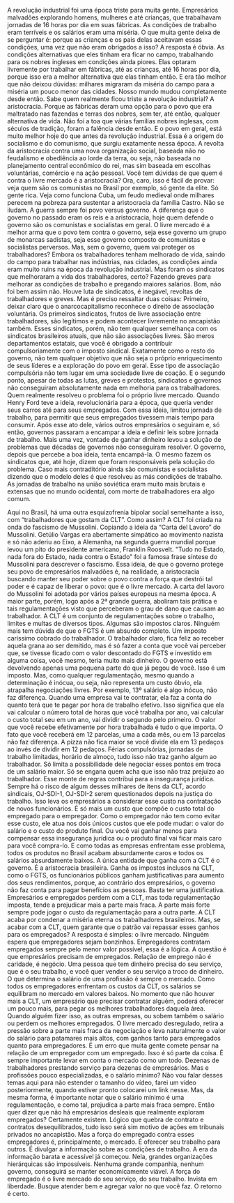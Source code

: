 A revolução industrial foi uma época triste para muita gente. 
Empresários malvadões explorando homens, mulheres e até crianças, que trabalhavam jornadas de 16 horas por dia em suas fábricas. 
As condições de trabalho eram terríveis e os salários eram uma miséria.
O que muita gente deixa de se perguntar é: porque as crianças e os pais delas aceitavam essas condições, uma vez que não eram obrigados a isso?
A resposta é óbvia. As condições alternativas que eles tinham era ficar no campo, trabalhando para os nobres ingleses em condições ainda piores. 
Elas optaram livremente por trabalhar em fábricas, até as crianças, até 16 horas por dia, porque isso era a melhor alternativa que elas tinham então.
E era tão melhor que não deixou dúvidas: milhares migraram da miséria do campo para a miséria um pouco menor das cidades. Nosso mundo mudou completamente desde então.
Sabe quem realmente ficou triste a revolução industrial? A aristocracia. 
Porque as fábricas deram uma opção para o povo que era maltratado nas fazendas e terras dos nobres, sem ter, até então, qualquer alternativa de vida.
Não foi a toa que várias famílias nobres inglesas, com séculos de tradição, foram a falência desde então. E o povo em geral, está muito melhor hoje do que antes da revolução industrial.
Essa é a origem do socialismo e do comunismo, que surgiu exatamente nessa época. 
A revolta da aristocracia contra uma nova organização social, baseada não no feudalismo e obediência ao lorde da terra, ou seja, não baseada no planejamento central econômico do rei, mas sim baseada em escolhas voluntárias, comércio e na ação pessoal.
Você tem dúvidas de que quem é contra o livre mercado é a aristocracia? 
Ora, caro, isso é fácil de provar: veja quem são os comunistas no Brasil por exemplo, só gente da elite. Só gente rica.
Veja como funciona Cuba, um feudo medieval onde milhares perecem na pobreza para sustentar a aristocracia da família Castro.
Não se iludam. 
A guerra sempre foi povo versus governo. 
A diferença que o governo no passado eram os reis e a aristocracia, hoje quem defende o governo são os comunistas e socialistas em geral. 
O livre mercado é a melhor arma que o povo tem contra o governo, seja esse governo um grupo de monarcas sadistas, seja esse governo composto de comunistas e socialistas perversos.
Mas, sem o governo, quem vai proteger os trabalhadores?
Embora os trabalhadores tenham melhorado de vida, saindo do campo para trabalhar nas indústrias, nas cidades, as condições ainda eram muito ruins na época da revolução industrial.
Mas foram os sindicatos que melhoraram a vida dos trabalhadores, certo? Fazendo greves para melhorar as condições de trabalho e pregando maiores salários.
Bom, não foi bem assim não. Houve luta de sindicatos, é inegável, revoltas de trabalhadores e greves. Mas é preciso ressaltar duas coisas:
Primeiro, deixar claro que o anarcocapitalismo reconhece o direito de associação voluntária. 
Os primeiros sindicatos, frutos de livre associação entre trabalhadores, são legítimos e podem acontecer livremente no ancapistão também.
Esses sindicatos, porém, não tem qualquer semelhança com os sindicatos brasileiros atuais, que não são associações livres. 
São meros departamentos estatais, que você é obrigado a contribuir compulsoriamente com o imposto sindical. 
Exatamente como o resto do governo, não tem qualquer objetivo que não seja o próprio enriquecimento de seus líderes e a exploração do povo em geral. 
Esse tipo de associação compulsória não tem lugar em uma sociedade livre de coação.
E o segundo ponto, apesar de todas as lutas, greves e protestos, sindicatos e governos não conseguiram absolutamente nada em melhoria para os trabalhadores.
Quem realmente resolveu o problema foi o próprio livre mercado. 
Quando Henry Ford teve a ideia, revolucionária para a época, que queria vender seus carros até para seus empregados. 
Com essa ideia, limitou jornada de trabalho, para permitir que seus empregados tivessem mais tempo para consumir.
Após esse ato dele, vários outros empresários o seguiram e, só então, governos passaram a encampar a ideia e definir leis sobre jornada de trabalho.
Mais uma vez, vontade de ganhar dinheiro levou a solução de problemas que décadas de governos não conseguiram resolver.
O governo, depois que percebe a boa ideia, tenta encampá-la. O mesmo fazem os sindicatos que, até hoje, dizem que foram responsáveis pela solução do problema.
Caso mais contraditório ainda são comunistas e socialistas dizendo que o modelo deles é que resolveu as más condições de trabalho. 
As jornadas de trabalho na união soviética eram muito mais brutais e extensas que no mundo ocidental, com morte de trabalhadores era algo comum. 

Aqui no Brasil, há uma outra esquizofrenia bipolar social semelhante a isso, com “trabalhadores que gostam da CLT”. Como assim?
A CLT foi criada na onda do fascismo de Mussolini. Copiando a ideia da “Carta del Lavoro” do Mussolini.
Getúlio Vargas era abertamente simpático ao movimento nazista e só não aderiu ao Eixo, a Alemanha, na segunda guerra mundial porque levou um pito do presidente americano, Franklin Roosvelt.
"Tudo no Estado, nada fora do Estado, nada contra o Estado" foi a famosa frase síntese do Mussolini para descrever o fascismo.
Essa ideia, de que o governo protege seu povo de empresários malvadões é, na realidade, a aristocracia buscando manter seu poder sobre o povo contra a força que destrói tal poder e é capaz de liberar o povo: que é o livre mercado.
A carta del lavoro do Mussolini foi adotada por vários países europeus na mesma época. A maior parte, porém, logo após a 2ª grande guerra, aboliram tais prática e tais regulamentações visto que perceberam o grau de dano que causam ao trabalhador.
A CLT é um conjunto de regulamentações sobre o trabalho, limites e multas de diversos tipos.
Algumas são impostos claros. Ninguém mais tem dúvida de que o FGTS é um absurdo completo. Um imposto caríssimo cobrado do trabalhador.
O trabalhador claro, fica feliz ao receber aquela grana ao ser demitido, mas é só fazer a conta que você vai perceber que, se tivesse ficado com o valor descontado do FGTS e investido em alguma coisa, você mesmo, teria muito mais dinheiro. 
O governo está devolvendo apenas uma pequena parte do que já pegou de você. Isso é um imposto.
Mas, como qualquer regulamentação, mesmo quando a determinação é inócua, ou seja, não representa um custo óbvio, ela atrapalha negociações livres.
Por exemplo, 13º salário é algo inócuo, não faz diferença. 
Quando uma empresa vai te contratar, ela faz a conta do quanto terá que te pagar por hora de trabalho efetivo. Isso significa que ela vai calcular o número total de horas que você trabalha por ano, vai calcular o custo total seu em um ano, vai dividir o segundo pelo primeiro.
O valor que você recebe efetivamente por hora trabalhada é tudo o que importa. 
O fato que você receberá em 12 parcelas, uma a cada mês, ou em 13 parcelas não faz diferença. A pizza não fica maior se você divide ela em 13 pedaços ao invés de dividir em 12 pedaços.
Férias compulsórias, jornadas de trabalho limitadas, horário de almoço, tudo isso não traz ganho algum ao trabalhador. Só limita a possibilidade dele negociar esses pontos em troca de um salário maior.
Só se engana quem acha que isso não traz prejuízo ao trabalhador.
Esse monte de regras contribui para a insegurança jurídica. 
Sempre há o risco de algum desses milhares de itens da CLT, acordo sindicais, OJ-SDI-1, OJ-SDI-2 serem questionados depois na justiça do trabalho. 
Isso leva os empresários a considerar esse custo na contratação de novos funcionários. É só mais um custo que compõe o custo total do empregado para o empregador.
Como o empregador não tem como evitar esse custo, ele atua nos dois únicos custos que ele pode mudar: o valor do salário e o custo do produto final. 
Ou você vai ganhar menos para compensar essa insegurança jurídica ou o produto final vai ficar mais caro para você compra-lo. 
E como todas as empresas enfrentam esse problema, todos os produtos no Brasil acabam absurdamente caros e todos os salários absurdamente baixos.
A única entidade que ganha com a CLT é o governo. É a aristocracia brasileira.
Ganha os impostos inclusos na CLT, como o FGTS, os funcionários públicos ganham justificativas para aumento dos seus rendimentos, porque, ao contrário dos empresários, o governo não faz conta para pagar benefícios as pessoas.
Basta ter uma justificativa.
Empresários e empregados perdem com a CLT, mas toda regulamentação imposta, tende a prejudicar mais a parte mais fraca. A parte mais forte sempre pode jogar o custo da regulamentação para a outra parte. A CLT acaba por condenar a miséria eterna os trabalhadores brasileiros. 
Mas, se acabar com a CLT, quem garante que o patrão vai repassar esses ganhos para os empregados? A resposta é simples: o livre mercado.
Ninguém espera que empregadores sejam bonzinhos. Empregadores contratam empregados sempre pelo menor valor possível, essa é a lógica.
A questão é que empresários precisam de empregados. Relação de emprego não é caridade, é negócio. Uma pessoa que tem dinheiro precisa do seu serviço, que é o seu trabalho, e você quer vender o seu serviço a troco de dinheiro.
O que determina o salário de uma profissão é sempre o mercado. 
Como todos os empregadores enfrentam os custos da CLT, os salários se equilibram no mercado em valores baixos. 
No momento que não houver mais a CLT, um empresário que precisar contratar alguém, poderá oferecer um pouco mais, para pegar os melhores trabalhadores daquela área. 
Quando alguém fizer isso, as outras empresas, ou sobem também o salário ou perdem os melhores empregados. 
O livre mercado desregulado, retira a pressão sobre a parte mais fraca da negociação e leva naturalmente o valor do salário para patamares mais altos, com ganhos tanto para empregados quanto para empregadores.
É um erro que muita gente comete pensar na relação de um empregador com um empregado. Isso é só parte da coisa. É sempre importante levar em conta o mercado como um todo. Dezenas de trabalhadores prestando serviço para dezenas de empresários.
Mas e profissões pouco especializadas, e o salário mínimo? Não vou falar desses temas aqui para não estender o tamanho do vídeo, farei um vídeo posteriormente, quando estiver pronto colocarei um link nesse. Mas, da mesma forma, é importante notar que o salário mínimo é uma regulamentação, e como tal, prejudica a parte mais fraca sempre.
Então quer dizer que não há empresários desleais que realmente exploram empregados? Certamente existem. Lógico que quebra de contrato e contratos desequilibrados, tudo isso será sim motivo de ações em tribunais privados no ancapistão.
Mas a força do empregado contra esses empregadores é, principalmente, o mercado. 
É oferecer seu trabalho para outros. É divulgar a informação sobre as condições de trabalho.
A era da informação barata e acessível já começou. Nela, grandes organizações hierárquicas são impossíveis. Nenhuma grande companhia, nenhum governo, conseguirá se manter economicamente viável.
A força do empregado é o livre mercado do seu serviço, do seu trabalho. Invista em liberdade. Busque atender bem e agregar valor no que você faz. O retorno é certo.



